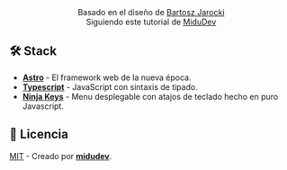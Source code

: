 

<div align="center">
Basado en el diseño de <a href="https://github.com/BartoszJarocki/cv">Bartosz Jarocki</a>

</div>

<div align="center">
 Siguiendo este tutorial de <a href="https://www.youtube.com/watch?v=Zwh92LTB-Bk">MiduDev</a>

</div>

## 🛠️ Stack

- [**Astro**](https://astro.build/) - El framework web de la nueva época.
- [**Typescript**](https://www.typescriptlang.org/) - JavaScript con sintaxis de tipado.
- [**Ninja Keys**](https://github.com/ssleptsov/ninja-keys) - Menu desplegable con atajos de teclado hecho en puro Javascript.

## 🔑 Licencia

[MIT](LICENSE.txt) - Creado por [**midudev**](https://midu.dev).



